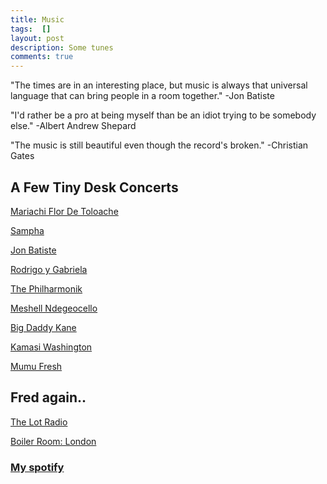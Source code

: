 ```yaml
---
title: Music
tags:  []
layout: post
description: Some tunes
comments: true
---
```


"The times are in an interesting place, but music is always that universal language that can bring people in a room together." -Jon Batiste

"I'd rather be a pro at being myself than be an idiot trying to be somebody else." -Albert Andrew Shepard

"The music is still beautiful even though the record's broken." -Christian Gates


## A Few Tiny Desk Concerts

[Mariachi Flor De Toloache](https://youtu.be/-rl26QKPHtE?si=OhhA4tcjI5hWi7HB)

[Sampha](https://youtu.be/WyXFfKYbtQU?si=FproLpEVH1eEA_4x)

[Jon Batiste](https://youtu.be/ze4xcmBFvaE?si=b0TEBb63L-dNFAvk)

[Rodrigo y Gabriela](https://youtu.be/wKd0HNg1kFQ?si=Sx_mZRE9hthO_ANO)

[The Philharmonik](https://youtu.be/sKHswNFsRww?si=C6ya06YayYhPdjxT)

[Meshell Ndegeocello](https://youtu.be/XBuOd2MzdT4?si=nlKPJ8fvd8PAZwcP)

[Big Daddy Kane](https://youtu.be/p8Uw1cl4xjg?si=nqb3mnOsJ8P7qHIW)

[Kamasi Washington](https://youtu.be/x8WTPgeVPjg?si=Q_dvEOfEBEO4FLh7)

[Mumu Fresh](https://youtu.be/ivR988qCPik?si=tDYeTaAMiI_yBcYQ)

## Fred again..

[The Lot Radio](https://youtu.be/WiSXx_GcJ-c?si=wwI731PtCabT4t8z)

[Boiler Room: London](https://youtu.be/c0-hvjV2A5Y?si=tJpnIACwtyWEcFQ7)

### [My spotify](https://open.spotify.com/user/31dngrl4a5hijs6ksqcc34cblrea?si=d91750b1cc284105)






